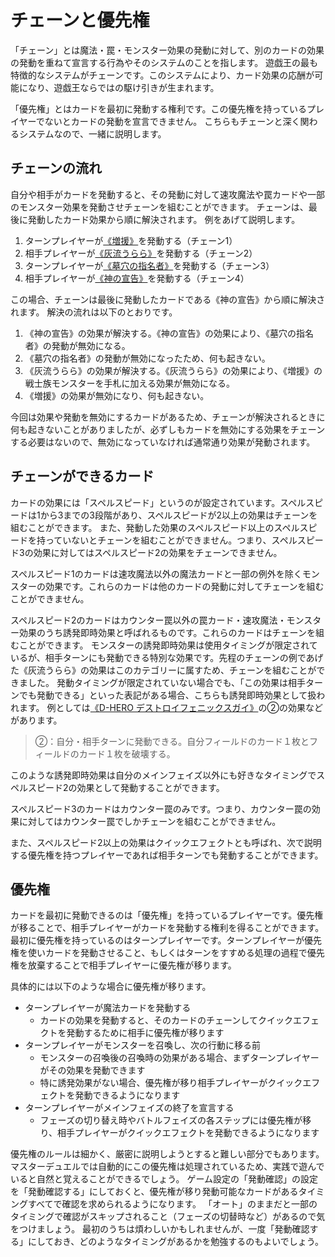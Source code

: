 # チェーンと優先権

「チェーン」とは魔法・罠・モンスター効果の発動に対して、別のカードの効果の発動を重ねて宣言する行為やそのシステムのことを指します。
遊戯王の最も特徴的なシステムがチェーンです。このシステムにより、カード効果の応酬が可能になり、遊戯王ならではの駆け引きが生まれます。

「優先権」とはカードを最初に発動する権利です。この優先権を持っているプレイヤーでないとカードの発動を宣言できません。
こちらもチェーンと深く関わるシステムなので、一緒に説明します。

## チェーンの流れ

自分や相手がカードを発動すると、その発動に対して速攻魔法や罠カードや一部のモンスター効果を発動させチェーンを組むことができます。
チェーンは、最後に発動したカード効果から順に解決されます。
例をあげて説明します。

1. ターンプレイヤーが[《増援》](https://www.db.yugioh-card.com/yugiohdb/card_search.action?ope=2&cid=5328)を発動する（チェーン1）
2. 相手プレイヤーが[《灰流うらら》](https://yugioh-wiki.net/index.php?%A1%D4%B3%A5%CE%AE%A4%A6%A4%E9%A4%E9%A1%D5)を発動する（チェーン2）
3. ターンプレイヤーが[《墓穴の指名者》](https://www.db.yugioh-card.com/yugiohdb/card_search.action?ope=2&cid=13619)を発動する（チェーン3）
4. 相手プレイヤーが[《神の宣告》](https://www.db.yugioh-card.com/yugiohdb/card_search.action?ope=2&cid=4861)を発動する（チェーン4）

この場合、チェーンは最後に発動したカードである《神の宣告》から順に解決されます。
解決の流れは以下のとおりです。
1. 《神の宣告》の効果が解決する。《神の宣告》の効果により、《墓穴の指名者》の発動が無効になる。
2. 《墓穴の指名者》の発動が無効になったため、何も起きない。
3. 《灰流うらら》の効果が解決する。《灰流うらら》の効果により、《増援》の戦士族モンスターを手札に加える効果が無効になる。
4. 《増援》の効果が無効になり、何も起きない。

今回は効果や発動を無効にするカードがあるため、チェーンが解決されるときに何も起きないことがありましたが、必ずしもカードを無効にする効果をチェーンする必要はないので、無効になっていなければ通常通り効果が発動されます。

## チェーンができるカード

カードの効果には「スペルスピード」というのが設定されています。スペルスピードは1から3までの3段階があり、スペルスピードが2以上の効果はチェーンを組むことができます。
また、発動した効果のスペルスピード以上のスペルスピードを持っていないとチェーンを組むことができません。つまり、スペルスピード3の効果に対してはスペルスピード2の効果をチェーンできません。

スペルスピード1のカードは速攻魔法以外の魔法カードと一部の例外を除くモンスターの効果です。これらのカードは他のカードの発動に対してチェーンを組むことができません。

スペルスピード2のカードはカウンター罠以外の罠カード・速攻魔法・モンスター効果のうち誘発即時効果と呼ばれるものです。これらのカードはチェーンを組むことができます。
モンスターの誘発即時効果は使用タイミングが限定されているが、相手ターンにも発動できる特別な効果です。先程のチェーンの例であげた《灰流うらら》の効果はこのカテゴリーに属すため、チェーンを組むことができました。
発動タイミングが限定されていない場合でも、「この効果は相手ターンでも発動できる」といった表記がある場合、こちらも誘発即時効果として扱われます。
例としては[《D-HERO デストロイフェニックスガイ》](https://www.db.yugioh-card.com/yugiohdb/card_search.action?ope=2&cid=16524)の②の効果などがあります。

> ②：自分・相手ターンに発動できる。自分フィールドのカード１枚とフィールドのカード１枚を破壊する。

このような誘発即時効果は自分のメインフェイズ以外にも好きなタイミングでスペルスピード2の効果として発動することができます。

スペルスピード3のカードはカウンター罠のみです。つまり、カウンター罠の効果に対してはカウンター罠でしかチェーンを組むことができません。

また、スペルスピード2以上の効果はクイックエフェクトとも呼ばれ、次で説明する優先権を持つプレイヤーであれば相手ターンでも発動することができます。

## 優先権
カードを最初に発動できるのは「優先権」を持っているプレイヤーです。優先権が移ることで、相手プレイヤーがカードを発動する権利を得ることができます。
最初に優先権を持っているのはターンプレイヤーです。ターンプレイヤーが優先権を使いカードを発動させること、もしくはターンをすすめる処理の過程で優先権を放棄することで相手プレイヤーに優先権が移ります。

具体的には以下のような場合に優先権が移ります。

- ターンプレイヤーが魔法カードを発動する
    - カードの効果を発動すると、そのカードのチェーンしてクイックエフェクトを発動するために相手に優先権が移ります
- ターンプレイヤーがモンスターを召喚し、次の行動に移る前
    - モンスターの召喚後の召喚時の効果がある場合、まずターンプレイヤーがその効果を発動できます
    - 特に誘発効果がない場合、優先権が移り相手プレイヤーがクイックエフェクトを発動できるようになります
- ターンプレイヤーがメインフェイズの終了を宣言する
    - フェーズの切り替え時やバトルフェイズの各ステップには優先権が移り、相手プレイヤーがクイックエフェクトを発動できるようになります

優先権のルールは細かく、厳密に説明しようとすると難しい部分でもあります。
マスターデュエルでは自動的にこの優先権は処理されているため、実践で遊んでいると自然と覚えることができるでしょう。
ゲーム設定の「発動確認」の設定を「発動確認する」にしておくと、優先権が移り発動可能なカードがあるタイミングすべてで確認を求められるようになります。
「オート」のままだと一部のタイミングで確認がスキップされること（フェーズの切替時など）があるので気をつけましょう。
最初のうちは煩わしいかもしれませんが、一度「発動確認する」にしておき、どのようなタイミングがあるかを勉強するのもよいでしょう。
